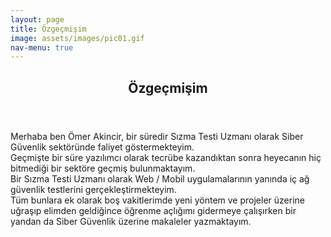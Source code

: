 ```yaml
---
layout: page
title: Özgeçmişim
image: assets/images/pic01.gif
nav-menu: true
---
```


<!-- Main -->
<div id="main" class="alt">

<!-- One -->
<section id="one">
	<div class="inner">
		<header class="major">
			<h1>Özgeçmişim</h1>
		</header>

<!-- Content -->
<!-- <h2 id="content">Ömer Akincir</h2> -->
<p>Merhaba ben Ömer Akincir, bir süredir Sızma Testi Uzmanı olarak Siber Güvenlik sektöründe faliyet göstermekteyim.<br>Geçmişte bir süre yazılımcı olarak tecrübe kazandıktan sonra heyecanın hiç bitmediği bir sektöre geçmiş bulunmaktayım. <br>Bir Sızma Testi Uzmanı olarak Web / Mobil uygulamalarının yanında iç ağ güvenlik testlerini gerçekleştirmekteyim.<br>Tüm bunlara ek olarak boş vakitlerimde yeni yöntem ve projeler üzerine uğraşıp elimden geldiğince öğrenme açlığımı gidermeye çalışırken bir yandan da Siber Güvenlik üzerine makaleler yazmaktayım.</p>

</div>
</section>

</div>
